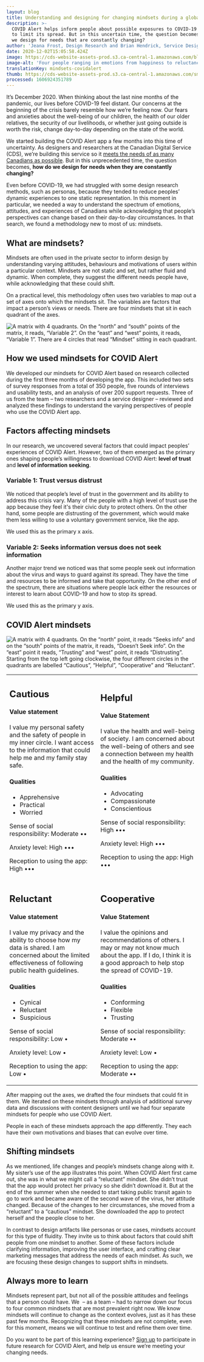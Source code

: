 ```yaml
---
layout: blog
title: Understanding and designing for changing mindsets during a global pandemic
description: >-
  COVID Alert helps inform people about possible exposures to COVID-19 in order
  to limit its spread. But in this uncertain time, the question becomes, how do
  we design for needs that are constantly changing?
author: 'Jeana Frost, Design Research and Brian Hendrick, Service Design '
date: 2020-12-02T15:05:58.424Z
image: https://cds-website-assets-prod.s3.ca-central-1.amazonaws.com/blog_banner_mindsets_bf393356cd.jpg
image-alt: 'Four people ranging in emotions from happiness to reluctance.  '
translationKey: mindsets-covidalert
thumb: https://cds-website-assets-prod.s3.ca-central-1.amazonaws.com/small_blog_banner_mindsets_bf393356cd.jpg
processed: 1606924351789
---
```

It’s December 2020. When thinking about the last nine months of the pandemic, our lives before COVID-19 feel distant. Our concerns at the beginning of the crisis barely resemble how we’re feeling now. Our fears and anxieties about the well-being of our children, the health of our older relatives, the security of our livelihoods, or whether just going outside is worth the risk, change day-to-day depending on the state of the world. 

We started building the COVID Alert app a few months into this time of uncertainty. As designers and researchers at the Canadian Digital Service (CDS), we’re building this service so it [meets the needs of as many Canadians as possible](<https://digital.canada.ca/2020/10/02/building-an-effective-exposure-notification-service-like-covid-alert/>). But in this unprecedented time, the question becomes, **how do we design for needs when they are constantly changing?** 

Even before COVID-19, we had struggled with some design research methods, such as personas, because they tended to reduce peoples’ dynamic experiences to one static representation. In this moment in particular, we needed a way to understand the spectrum of emotions, attitudes, and experiences of Canadians while acknowledging that people’s perspectives can change based on their day-to-day circumstances. In that search, we found a methodology new to most of us: mindsets. 

## What are mindsets?

Mindsets are often used in the private sector to inform design by understanding varying attitudes, behaviours and motivations of users within a particular context. Mindsets are not static and set, but rather fluid and dynamic. When complete, they suggest the different needs people have, while acknowledging that these could shift.  

On a practical level, this methodology often uses two variables to map out a set of axes onto which the mindsets sit. The variables are factors that impact a person’s views or needs. There are four mindsets that sit in each quadrant of the axes. 

![A matrix with 4 quadrants. On the “north” and “south” points of the matrix, it reads, “Variable 2”. On the “east” and “west” points, it reads, “Variable 1”. There are 4 circles that read “Mindset” sitting in each quadrant.](https://de2an9clyit2x.cloudfront.net/blog_mindsets_1_en_ad5a462fae.jpg)

## How we used mindsets for COVID Alert

We developed our mindsets for COVID Alert based on research collected during the first three months of developing the app. This included two sets of survey responses from a total of 350 people, five rounds of interviews and usability tests, and an analysis of over 200 support requests. Three of us from the team – two researchers and a service designer – reviewed and analyzed these findings to understand the varying perspectives of people who use the COVID Alert app.

## Factors affecting mindsets 

In our research, we uncovered several factors that could impact peoples’ experiences of COVID Alert. However, two of them emerged as the primary ones shaping people’s willingness to download COVID Alert: **level of trust** and **level of information seeking**. 

### Variable 1: Trust versus distrust

We noticed that people’s level of trust in the government and its ability to address this crisis vary. Many of the people with a high level of trust use the app because they feel it's their civic duty to protect others. On the other hand, some people are distrusting of the government, which would make them less willing to use a voluntary government service, like the app. 

We used this as the primary x axis.

### Variable 2: Seeks information versus does not seek information

Another major trend we noticed was that some people seek out information about the virus and ways to guard against its spread. They have the time and resources to be informed and take that opportunity. On the other end of the spectrum, there are situations where people lack either the resources or interest to learn about COVID-19 and how to stop its spread.

We used this as the primary y axis.

## COVID Alert mindsets

![A matrix with 4 quadrants. On the “north” point, it reads “Seeks info” and on the “south” points of the matrix, it reads, “Doesn’t Seek info”. On the “east” point it reads, “Trusting” and “west” point, it reads “Distrusting”. Starting from the top left going clockwise, the four different circles in the quadrants are labelled “Cautious”, “Helpful”, “Cooperative” and “Reluctant”.](https://de2an9clyit2x.cloudfront.net/blog_mindsets_2_en_d5426b1777.jpg)

<table>
   <tbody>
       <tr>
           <td>
           <h2>Cautious</h2>
           <h4>Value statement</h4>
           <p>I value my personal safety and the safety of people in my inner circle. I want access to the information that could help me and my family stay safe.</p>
           <h4>Qualities</h4>
           <ul>
             <li>Apprehensive</li>
             <li>Practical</li>
             <li>Worried</li>
           </ul>
           <p><span class="bolded">Sense of social responsibility:</span> Moderate ••</p>
           <p><span class="bolded">Anxiety level:</span> High •••</p>
           <p><span class="bolded">Reception to using the app:</span> High •••</p>
           </td>
           <td>
           <h2>Helpful</h2>
           <h4>Value Statement</h4>
           <p>I value the health and well-being of society. I am concerned about the well-being of others and see a connection between my health and the health of my community.</p>
           <h4>Qualities</h4>
           <ul>
             <li>Advocating</li>
             <li>Compassionate</li>
             <li>Conscientious</li>
           </ul>
           <p><span class="bolded">Sense of social responsibility:</span> High •••</p>
           <p><span class="bolded">Anxiety level:</span> High •••</p>
           <p><span class="bolded">Reception to using the app:</span> High •••</p>
           </td>
       </tr>
      <tr>
           <td>
           <h2>Reluctant</h2>
           <h4>Value statement</h4>
           <p>I value my privacy and the ability to choose how my data is shared. I am concerned about the limited effectiveness of following public health guidelines.</p>
           <h4>Qualities</h4>
           <ul>
             <li>Cynical</li>
             <li>Reluctant </li>
             <li>Suspicious</li>
           </ul>
           <p><span class="bolded">Sense of social responsibility:</span> Low •</p>
           <p><span class="bolded">Anxiety level:</span> Low •</p>
           <p><span class="bolded">Reception to using the app:</span> Low •</p>
           </td>
           <td>
           <h2>Cooperative</h2>
           <h4>Value Statement</h4>
           <p>I value the opinions and recommendations of others. I may or may not know much about the app. If I do, I think it is a good approach to help stop the spread of COVID-19. </p>
           <h4>Qualities</h4>
           <ul>
             <li>Conforming</li>
             <li>Flexible</li>
             <li>Trusting</li>
           </ul>
           <p><span class="bolded">Sense of social responsibility:</span> Moderate ••</p>
           <p><span class="bolded">Anxiety level:</span> Low •</p>
           <p><span class="bolded">Reception to using the app:</span> Moderate ••</p>
           </td>
       </tr>
   </tbody>
</table>

After mapping out the axes, we drafted the four mindsets that could fit in them. We iterated on these mindsets through analysis of additional survey data and discussions with content designers until we had four separate mindsets for people who use COVID Alert.

People in each of these mindsets approach the app differently. They each have their own motivations and biases that can evolve over time. 

## Shifting mindsets

As we mentioned, life changes and people’s mindsets change along with it. My sister’s use of the app illustrates this point. When COVID Alert first came out, she was in what we might call a “reluctant” mindset. She didn’t trust that the app would protect her privacy so she didn’t download it. But at the end of the summer when she needed to start taking public transit again to go to work and became aware of the second wave of the virus, her attitude changed. Because of the changes to her circumstances, she moved from a “reluctant” to a “cautious” mindset. She downloaded the app to protect herself and the people close to her. 

In contrast to design artifacts like personas or use cases, mindsets account for this type of fluidity. They invite us to think about factors that could shift people from one mindset to another. Some of these factors include clarifying information, improving the user interface, and crafting clear marketing messages that address the needs of each mindset. As such, we are focusing these design changes to support shifts in mindsets. 

## Always more to learn

Mindsets represent part, but not all of the possible attitudes and feelings that a person could have. We  – as a team – had to narrow down our focus to four common mindsets that are most prevalent right now. We know mindsets will continue to change as the context evolves, just as it has these past few months. Recognizing that these mindsets are not complete, even for this moment, means we will continue to test and refine them over time.

Do you want to be part of this learning experience? [Sign up](https://digital.canada.ca/covid-alert-research-signup/) to participate in future research for COVID Alert, and help us ensure we’re meeting your changing needs.

